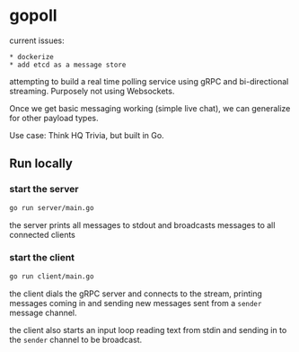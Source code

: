 
# gopoll

current issues:

```none
* dockerize
* add etcd as a message store
```

attempting to build a real time polling service using gRPC and bi-directional streaming. Purposely not using Websockets.

Once we get basic messaging working (simple live chat), we can generalize for other payload types.

Use case: Think HQ Trivia, but built in Go.

## Run locally

### start the server

```bash
go run server/main.go
```

the server prints all messages to stdout and broadcasts messages to all connected clients

### start the client

```bash
go run client/main.go
```

the client dials the gRPC server and connects to the stream, printing messages coming in and sending new messages sent from a `sender` message channel.

the client also starts an input loop reading text from stdin and sending in to the `sender` channel to be broadcast.